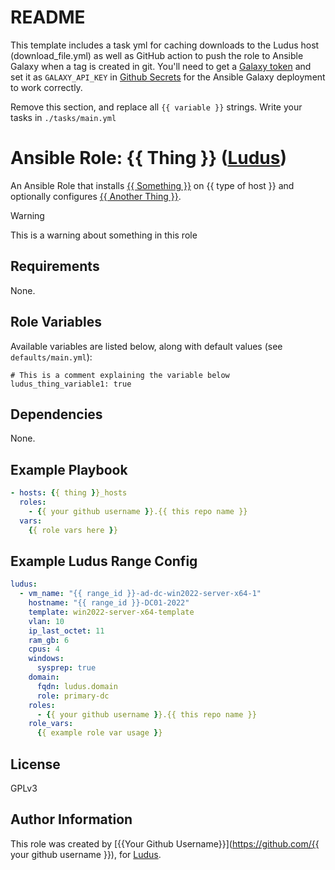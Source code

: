 # README

This template includes a task yml for caching downloads to the Ludus host (download_file.yml) as well as GitHub action to push the role to Ansible Galaxy when a tag is created in git. You'll need to get a [Galaxy token](https://galaxy.ansible.com/ui/token/) and set it as `GALAXY_API_KEY` in [Github Secrets](https://docs.github.com/en/actions/security-guides/using-secrets-in-github-actions#creating-secrets-for-a-repository) for the Ansible Galaxy deployment to work correctly.

Remove this section, and replace all `{{ variable }}` strings. Write your tasks in `./tasks/main.yml`

# Ansible Role: {{ Thing }} ([Ludus](https://ludus.cloud))

An Ansible Role that installs [{{ Something }}](https://example.com) on {{ type of host }} and optionally configures [{{ Another Thing }}](https://example).

> [!WARNING]
> This is a warning about something in this role

## Requirements

None.

## Role Variables

Available variables are listed below, along with default values (see `defaults/main.yml`):

    # This is a comment explaining the variable below
    ludus_thing_variable1: true

## Dependencies

None.

## Example Playbook

```yaml
- hosts: {{ thing }}_hosts
  roles:
    - {{ your github username }}.{{ this repo name }}
  vars:
    {{ role vars here }}
```

## Example Ludus Range Config

```yaml
ludus:
  - vm_name: "{{ range_id }}-ad-dc-win2022-server-x64-1"
    hostname: "{{ range_id }}-DC01-2022"
    template: win2022-server-x64-template
    vlan: 10
    ip_last_octet: 11
    ram_gb: 6
    cpus: 4
    windows:
      sysprep: true
    domain:
      fqdn: ludus.domain
      role: primary-dc
    roles:
      - {{ your github username }}.{{ this repo name }}
    role_vars:
      {{ example role var usage }}
```

## License

[//]: # (If you change the License type, be sure to change the actual LICENSE file as well)
GPLv3

## Author Information

This role was created by [{{Your Github Username}}](https://github.com/{{ your github username }}), for [Ludus](https://ludus.cloud/).
